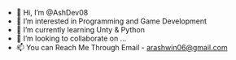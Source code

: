 - 👋 Hi, I’m @AshDev08
- 👀 I’m interested in Programming and Game Development
- 🌱 I’m currently learning Unty & Python 
- 💞️ I’m looking to collaborate on ...
- 📫 You can Reach Me Through Email - arashwin06@gmail.com 

<!---
AshDev08/AshDev08 is a ✨ special ✨ repository because its `README.md` (this file) appears on your GitHub profile.
You can click the Preview link to take a look at your changes.
--->
